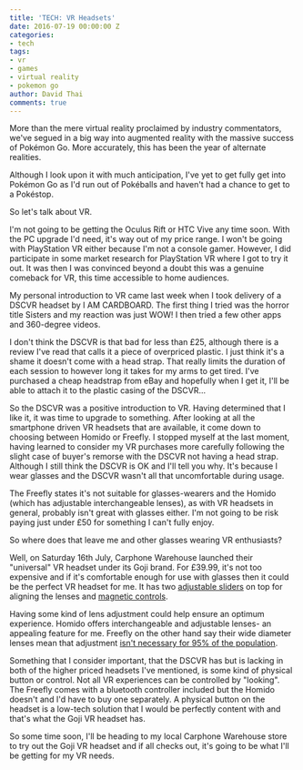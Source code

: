 ```yaml
---
title: 'TECH: VR Headsets'
date: 2016-07-19 00:00:00 Z
categories:
- tech
tags:
- vr
- games
- virtual reality
- pokemon go
author: David Thai
comments: true
---
```


More than the mere virtual reality proclaimed by industry commentators, we've segued in a big way into augmented reality with the massive success of Pokémon Go. More accurately, this has been the year of alternate realities. 

Although I look upon it with much anticipation, I've yet to get fully get into Pokémon Go as I'd run out of Pokéballs and haven't had a chance to get to a Pokéstop.

So let's talk about VR.

I'm not going to be getting the Oculus Rift or HTC Vive any time soon. With the PC upgrade I'd need, it's way out of my price range. I won't be going with PlayStation VR either because I'm not a console gamer. However, I did participate in some market research for PlayStation VR where I got to try it out. It was then I was convinced beyond a doubt this was a genuine comeback for VR, this time accessible to home audiences.

My personal introduction to VR came last week when I took delivery of a DSCVR headset by I AM CARDBOARD.  The first thing I tried was the horror title Sisters and my reaction was just WOW! I then tried a few other apps and 360-degree videos.

I don't think the DSCVR is that bad for less than £25, although there is a review I've read that calls it a piece of overpriced plastic. I just think it's a shame it doesn't come with a head strap. That really limits the duration of each session to however long it takes for my arms to get tired. I've purchased a cheap headstrap from eBay and hopefully when I get it, I'll be able to attach it to the plastic casing of the DSCVR...

So the DSCVR was a positive introduction to VR. Having determined that I like it, it was time to upgrade to something. After looking at all the smartphone driven VR headsets that are available, it come down to choosing between Homido or Freefly. I stopped myself at the last moment, having learned to consider my VR purchases more carefully following the slight case of buyer's remorse with the DSCVR not having a head strap. Although I still think the DSCVR is OK and I'll tell you why. It's because I wear glasses and the DSCVR wasn't all that uncomfortable during usage.

The Freefly states it's not suitable for glasses-wearers and the Homido (which has adjustable interchangeable lenses), as with VR headsets in general, probably isn't great with glasses either. I'm not going to be risk paying just under £50 for something I can't fully enjoy.

So where does that leave me and other glasses wearing VR enthusiasts?

Well, on Saturday 16th July, Carphone Warehouse launched their "universal" VR headset under its Goji brand. For £39.99, it's not too expensive and if it's comfortable enough for use with glasses then it could be the perfect VR headset for me. It has two [adjustable sliders](http://lowdown.carphonewarehouse.com/news/virtual-reality-from-carphone-warehouse/36813/) on top for aligning the lenses and [magnetic controls](http://www.dixonscarphone.com/media-centre/press-releases/carphone-warehouse-launches-universal-virtual-reality-headset).

Having some kind of lens adjustment could help ensure an optimum experience. Homido offers interchangeable and adjustable lenses- an appealing feature for me. Freefly on the other hand say their wide diameter lenses mean that adjustment [isn't necessary for 95% of the population](https://www.freeflyvr.com/fixed-interpupillary-distance/).

Something that I consider important, that the DSCVR has but is lacking in both of the higher priced headsets I've mentioned, is some kind of physical button or control. Not all VR experiences can be controlled by "looking". The Freefly comes with a bluetooth controller included but the Homido doesn't and I'd have to buy one separately. A physical button on the headset is a low-tech solution that I would be perfectly content with and that's what the Goji VR headset has.

So some time soon, I'll be heading to my local Carphone Warehouse store to try out the Goji VR headset and if all checks out, it's going to be what I'll be getting for my VR needs.
